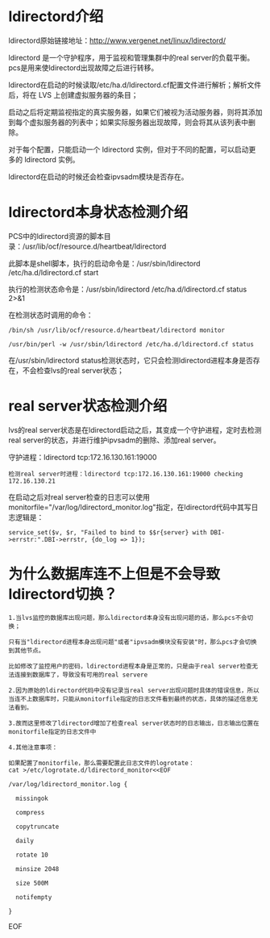 # ldirectord介绍
ldirectord原始链接地址：http://www.vergenet.net/linux/ldirectord/ 

ldirectord 是一个守护程序，用于监视和管理集群中的real server的负载平衡。pcs是用来使ldirectord出现故障之后进行转移。

ldirectord在启动的时候读取/etc/ha.d/ldirectord.cf配置文件进行解析；解析文件后，将在 LVS 上创建虚拟服务器的条目；

启动之后将定期监视指定的真实服务器，如果它们被视为活动服务器，则将其添加到每个虚拟服务器的列表中；如果实际服务器出现故障，则会将其从该列表中删除。

对于每个配置，只能启动一个 ldirectord 实例，但对于不同的配置，可以启动更多的 ldirectord 实例。

ldirectord在启动的时候还会检查ipvsadm模块是否存在。

# ldirectord本身状态检测介绍

PCS中的ldirectord资源的脚本目录：/usr/lib/ocf/resource.d/heartbeat/ldirectord

此脚本是shell脚本，执行的启动命令是：/usr/sbin/ldirectord /etc/ha.d/ldirectord.cf start

执行的检测状态命令是：/usr/sbin/ldirectord /etc/ha.d/ldirectord.cf status 2>&1

在检测状态时调用的命令：

    /bin/sh /usr/lib/ocf/resource.d/heartbeat/ldirectord monitor

    /usr/bin/perl -w /usr/sbin/ldirectord /etc/ha.d/ldirectord.cf status

在/usr/sbin/ldirectord status检测状态时，它只会检测ldirectord进程本身是否存在，不会检查lvs的real server状态；

# real server状态检测介绍

lvs的real server状态是在ldirectord启动之后，其变成一个守护进程，定时去检测real server的状态，并进行维护ipvsadm的删除、添加real server。

守护进程：ldirectord tcp:172.16.130.161:19000

    检测real server时进程：ldirectord tcp:172.16.130.161:19000 checking 172.16.130.21

在启动之后对real server检查的日志可以使用monitorfile="/var/log/ldirectord_monitor.log"指定，在ldirectord代码中其写日志逻辑是：

    service_set($v, $r, "Failed to bind to $$r{server} with DBI->errstr:".DBI->errstr, {do_log => 1});



# 为什么数据库连不上但是不会导致ldirectord切换？

    1.当lvs监控的数据库出现问题，那么ldirectord本身没有出现问题的话，那么pcs不会切换；

    只有当"ldirectord进程本身出现问题"或者"ipvsadm模块没有安装"时，那么pcs才会切换到其他节点。

    比如修改了监控用户的密码，ldirectord进程本身是正常的，只是由于real server检查无法连接到数据库了，导致没有可用的real servere

    2.因为原始的ldirectord代码中没有记录当real server出现问题时具体的错误信息，所以当连不上数据库时，只能从monitorfile指定的日志文件看到最终的状态，具体的描述信息无法看到。

    3.故而这里修改了ldirectord增加了检查real server状态时的日志输出，日志输出位置在monitorfile指定的日志文件中

    4.其他注意事项：

    如果配置了monitorfile，那么需要配置此日志文件的logrotate：
    cat >/etc/logrotate.d/ldirectord_monitor<<EOF

    /var/log/ldirectord_monitor.log {
    
      missingok
    
      compress
    
      copytruncate
    
      daily
    
      rotate 10
    
      minsize 2048
    
      size 500M
    
      notifempty

    }
   EOF





